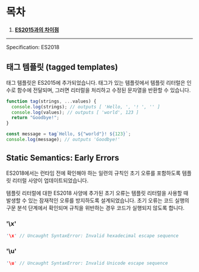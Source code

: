 # 목차

1. **[ES2015과의 차이점](#ES2015과의-차이점)**

---

Specification: ES2018

## 태그 템플릿 (tagged templates)

태그 템플릿은 ES2015에 추가되었습니다. 태그가 있는 템플릿에서 템플릿 리터럴은 인수로 함수에 전달되며, 그러면 리터럴을 처리하고 수정된 문자열을 반환할 수 있습니다.

```js
function tag(strings, ...values) {
  console.log(strings); // outputs [ 'Hello, ', '! ', '' ]
  console.log(values); // outputs [ 'world', 123 ]
  return "Goodbye!";
}

const message = tag`Hello, ${"world"}! ${123}`;
console.log(message); // outputs 'Goodbye!'
```

## Static Semantics: Early Errors

ES2018에서는 런타임 전에 확인해야 하는 일련의 규칙인 초기 오류를 포함하도록 템플릿 리터럴 사양이 업데이트되었습니다.

템플릿 리터럴에 대한 ES2018 사양에 추가된 초기 오류는 템플릿 리터럴을 사용할 때 발생할 수 있는 잠재적인 오류를 방지하도록 설계되었습니다. 초기 오류는 코드 실행의 구문 분석 단계에서 확인되며 규칙을 위반하는 경우 코드가 실행되지 않도록 합니다.

### '\x'

```js
'\x' // Uncaught SyntaxError: Invalid hexadecimal escape sequence
```

### '\u'

```js
'\u' // Uncaught SyntaxError: Invalid Unicode escape sequence
```
